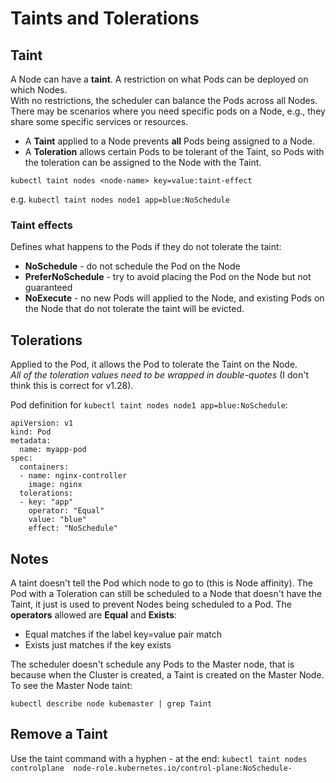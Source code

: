 # Taints and Tolerations

## Taint
A Node can have a **taint**. A restriction on what Pods can be deployed on which Nodes.  
With no restrictions, the scheduler can balance the Pods across all Nodes.  
There may be scenarios where you need specific pods on a Node, e.g., they share some specific services or resources.  

- A **Taint** applied to a Node prevents **all** Pods being assigned to a Node.
- A **Toleration** allows certain Pods to be tolerant of the Taint, so Pods with the toleration can be assigned to the Node with the Taint.

`kubectl taint nodes <node-name> key=value:taint-effect`

e.g.
`kubectl taint nodes node1 app=blue:NoSchedule`

### Taint effects
Defines what happens to the Pods if they do not tolerate the taint:
- **NoSchedule** - do not schedule the Pod on the Node
- **PreferNoSchedule** - try to avoid placing the Pod on the Node but not guaranteed
- **NoExecute** - no new Pods will applied to the Node, and existing Pods on the Node that do not tolerate the taint will be evicted.

## Tolerations
Applied to the Pod, it allows the Pod to tolerate the Taint on the Node.  
*All of the toleration values need to be wrapped in double-quotes* (I don't think this is correct for v1.28).

Pod definition for `kubectl taint nodes node1 app=blue:NoSchedule`:
```
apiVersion: v1
kind: Pod
metadata:
  name: myapp-pod
spec:
  containers:
  - name: nginx-controller
    image: nginx
  tolerations:
  - key: "app"
    operator: "Equal"
    value: "blue"
    effect: "NoSchedule"
```

## Notes
A taint doesn't tell the Pod which node to go to (this is Node affinity).
The Pod with a Toleration can still be scheduled to a Node that doesn't have the Taint, it just is used to prevent Nodes being scheduled to a Pod.
The **operators** allowed are **Equal** and **Exists**:
- Equal matches if the label key=value pair match
- Exists just matches if the key exists

The scheduler doesn't schedule any Pods to the Master node, that is because when the Cluster is created, a Taint is created on the Master Node.
To see the Master Node taint:

`kubectl describe node kubemaster | grep Taint`

## Remove a Taint
Use the taint command with a hyphen - at the end:
`kubectl taint nodes controlplane  node-role.kubernetes.io/control-plane:NoSchedule-`

